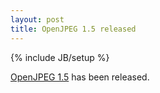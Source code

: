 ```yaml
---
layout: post
title: OpenJPEG 1.5 released
---
```

{% include JB/setup %}

[OpenJPEG 1.5](https://github.com/uclouvain/openjpeg/releases/tag/version.1.5) has been released.